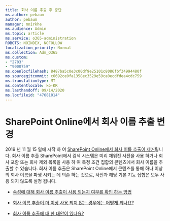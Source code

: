 ```yaml
---
title: 회사 이름 추출 후 중단
ms.author: pebaum
author: pebaum
manager: mnirkhe
ms.audience: Admin
ms.topic: article
ms.service: o365-administration
ROBOTS: NOINDEX, NOFOLLOW
localization_priority: Normal
ms.collection: Adm_O365
ms.custom:
- "2703"
- "9000759"
ms.openlocfilehash: 8487ba5c0e3c00df9e25101c8086fbf34994480f
ms.sourcegitcommit: c6692ce0fa1358ec3529e59ca0ecdfdea4cdc759
ms.translationtype: MT
ms.contentlocale: ko-KR
ms.lasthandoff: 09/14/2020
ms.locfileid: "47681014"
---
```

# <a name="changes-to-company-name-extraction-in-sharepoint-online"></a>SharePoint Online에서 회사 이름 추출 변경

2019 년 11 월 15 일에 시작 하 여 [SharePoint Online에서 회사 이름 추출이 제거](https://docs.microsoft.com/sharepoint/changes-to-company-name-extraction-in-sharepoint-online)됩니다. 회사 이름 추출 SharePoint에서 검색 시스템은 미리 채워진 사전을 사용 하거나 회사 포함 또는 회사 제외 목록을 사용 하 여 특정 조건 집합의 콘텐츠에서 회사 이름을 추출할 수 있습니다. 회사 이름 추출은 SharePoint Online에서 콘텐츠를 통해 하나 이상의 회사 이름을 파생 시키는 데 의존 하는 것으로, 사전과 해당 기본 기능 집합은 모두 사용 되지 않도록 설정 됩니다.

- [속성에 대해 회사 이름 추출이 사용 되는지 여부를 확인 하는 방법](https://docs.microsoft.com/sharepoint/changes-to-company-name-extraction-in-sharepoint-online#how-do-i-know-if-company-name-extraction-is-enabled-for-a-property)

- [회사 이름 추출이 더 이상 사용 되지 않는 경우에는 어떻게 되나요?](https://docs.microsoft.com/sharepoint/changes-to-company-name-extraction-in-sharepoint-online#what-happens-when-company-name-extraction-is-deprecated) 

- [회사 이름 추출에 대 한 대안이 있나요?](https://docs.microsoft.com/sharepoint/changes-to-company-name-extraction-in-sharepoint-online#are-there-alternatives-to-company-name-extraction) 